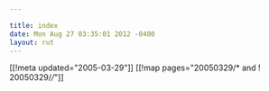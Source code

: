 ```yaml
---

title: index
date: Mon Aug 27 03:35:01 2012 -0400
layout: rut
---
```


[[!meta updated="2005-03-29"]]
[[!map pages="20050329/* and ! 20050329/*/*"]]
